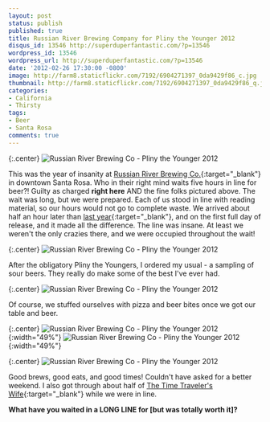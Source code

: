 ```yaml
---
layout: post
status: publish
published: true
title: Russian River Brewing Company for Pliny the Younger 2012
disqus_id: 13546 http://superduperfantastic.com/?p=13546
wordpress_id: 13546
wordpress_url: http://superduperfantastic.com/?p=13546
date: '2012-02-26 17:30:00 -0800'
image: http://farm8.staticflickr.com/7192/6904271397_0da9429f86_c.jpg
thumbnail: http://farm8.staticflickr.com/7192/6904271397_0da9429f86_q.jpg
categories:
- California
- Thirsty
tags:
- Beer
- Santa Rosa
comments: true
---
```

{:.center}
![Russian River Brewing Co - Pliny the Younger 2012](http://farm8.staticflickr.com/7192/6904271397_0da9429f86_b.jpg)

This was the year of insanity at [Russian River Brewing Co.](http://www.russianriverbrewing.com/){:target="_blank"} in downtown Santa Rosa. Who in their right mind waits five hours in line for beer?! Guilty as charged **right here** AND the fine folks pictured above. The wait was long, but we were prepared. Each of us stood in line with reading material, so our hours would not go to complete waste. We arrived about half an hour later than [last year](http://superduperfantastic.com/in-line-for-the-younger-sour-beer/7222/ "In Line for the Younger + Sour Beer!"){:target="_blank"}, and on the first full day of release, and it made all the difference. The line was insane. At least we weren't the only crazies there, and we were occupied throughout the wait!

{:.center}
![Russian River Brewing Co - Pliny the Younger 2012](http://farm8.staticflickr.com/7191/6904248897_a44f4b102f_b.jpg)

After the obligatory Pliny the Youngers, I ordered my usual - a sampling of sour beers. They really do make some of the best I've ever had.

{:.center}
![Russian River Brewing Co - Pliny the Younger 2012](http://farm8.staticflickr.com/7057/6904255177_1e6b12aeba_b.jpg)

Of course, we stuffed ourselves with pizza and beer bites once we got our table and beer.

{:.center}
![Russian River Brewing Co - Pliny the Younger 2012](http://farm8.staticflickr.com/7041/6904258947_87d85fdefa.jpg){:width="49%"} ![Russian River Brewing Co - Pliny the Younger 2012](http://farm8.staticflickr.com/7199/6904265481_fe3a41a3da.jpg){:width="49%"}

{:.center}
![Russian River Brewing Co - Pliny the Younger 2012](http://farm8.staticflickr.com/7197/6904262363_23e912de8b_b.jpg)

Good brews, good eats, and good times! Couldn't have asked for a better weekend. I also got through about half of [The Time Traveler's Wife](http://www.amazon.com/Time-Travelers-Wife-Audrey-Niffenegger/dp/0547119798/ref=sr_1_1?ie=UTF8&qid=1330310211&sr=8-1 "The Time Traveler's Wife"){:target="_blank"} while we were in line.

**What have you waited in a LONG LINE for [but was totally worth it]?**